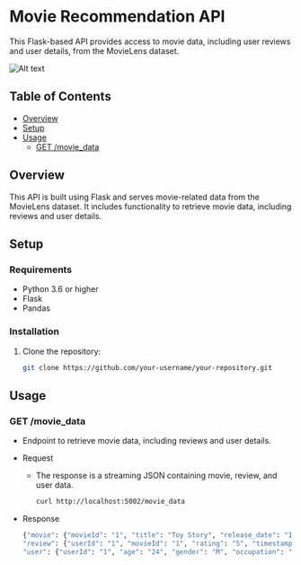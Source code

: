 # Movie Recommendation API

This Flask-based API provides access to movie data, including user reviews and user details, from the MovieLens dataset.

![Alt text](https://nordicapis.com/wp-content/uploads/How-to-Create-an-API-Using-The-Flask-Framework.png)

## Table of Contents

- [Overview](#overview)
- [Setup](#setup)
- [Usage](#usage)
  - [GET /movie_data](#get-movie_data)

## Overview

This API is built using Flask and serves movie-related data from the MovieLens dataset. It includes functionality to retrieve movie data, including reviews and user details.

## Setup

### Requirements

- Python 3.6 or higher
- Flask
- Pandas

### Installation

1. Clone the repository:

   ```bash
   git clone https://github.com/your-username/your-repository.git
   ```
## Usage
### GET /movie_data

- Endpoint to retrieve movie data, including reviews and user details.

 - Request

    - The response is a streaming JSON containing movie, review, and user data.

      ```bash
      curl http://localhost:5002/movie_data

      ```
 - Response

      ```bash
      {"movie": {"movieId": "1", "title": "Toy Story", "release_date": "1995-01-01", "genres": ["Animation", "Children", "Comedy"], "IMDb_URL": "http://www.imdb.com/title/tt0114709/"},
      "review": {"userId": "1", "movieId": "1", "rating": "5", "timestamp": "876893171"},
      "user": {"userId": "1", "age": "24", "gender": "M", "occupation": "technician", "zipcode": "85711"}}

      ```

